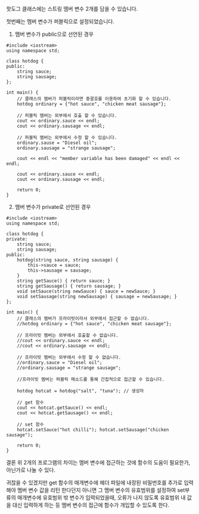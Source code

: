 
핫도그 클래스에는 스트링 멤버 변수 2개를 담을 수 있습니다.

첫번째는 멤버 변수가 퍼블릭으로 설정되었습니다.


1. 멤버 변수가 public으로 선언된 경우
```
#include <iostream>
using namespace std;

class hotdog {
public:
	string sauce;
	string sausage;
};

int main() {
	// 클래스의 멤버가 퍼블릭이라면 중괄호를 이용하여 초기화 할 수 있습니다.
	hotdog ordinary = {"hot sauce", "chicken meat sausage"};

	// 퍼블릭 멤버는 외부에서 호출 할 수 있습니다.
	cout << ordinary.sauce << endl;
	cout << ordinary.sausage << endl;

	// 퍼블릭 멤버는 외부에서 수정 할 수 있습니다.
	ordinary.sause = "Diesel oil";
	ordinary.sausage = "strange sausage";

	cout << endl << "member variable has been damaged" << endl << endl;

	cout << ordinary.sauce << endl;
	cout << ordinary.sausage << endl;

	return 0;
}
```
2. 멤버 변수가 private로 선언된 경우
```
#include <iostream>
using namespace std;

class hotdog {
private:
	string sauce;
	string sausage;
public:
	hotdog(string sauce, string sausage) {
		this->sauce = sauce;
		this->sausage = sausage;
	}
	string getSauce() { return sauce; }
	string getSausage() { return sausage; }
	void setSauce(string newSauce) { sauce = newSauce; }
	void setSausage(string newSausage) { sausage = newSausage; }
};

int main() {
	// 클래스의 멤버가 프라이빗이라서 외부에서 접근할 수 없습니다.
	//hotdog ordinary = {"hot sauce", "chicken meat sausage"};

	// 프라이빗 멤버는 외부에서 호출할 수 없습니다.
	//cout << ordinary.sauce << endl;
	//cout << ordinary.sausage << endl;

	// 프라이빗 멤버는 외부에서 수정 할 수 없습니다.
	//ordinary.sauce = "Diesel oil";
	//ordinary.sausage = "strange sausage";

	//프라이빗 멤버는 퍼블릭 메소드를 통해 간접적으로 접근할 수 있습니다.
	
	hotdog hotcat = hotdog("salt", "tuna"); // 생성자

	// get 함수
	cout << hotcat.getSauce() << endl;
	cout << hotcat.getSausage() << endl;

	// set 함수
	hotcat.setSauce("hot chilli"); hotcat.setSausage("chicken sausage");

	return 0;
}
```

결론
위 2개의 프로그램의 차이는 멤버 변수에 접근하는 것에 함수의 도움이 필요한가, 아닌가로 나눌 수 있다.

귀찮을 수 있겠지만 get 함수의 매개변수에 헤더 파일에 내장된 비밀번호를 추가로 입력해야 멤버 변수 값을 리턴 한다던지
아니면 그 멤버 변수의 유효범위를 설정하여 set부류의 매개변수에 유효범위 밖 변수가 입력되었을때, 오류가 나지 않도록 유효범위 내 값을 대신 입력하게 하는 등
멤버 변수의 접근에 함수가 개입할 수 있도록 한다.

